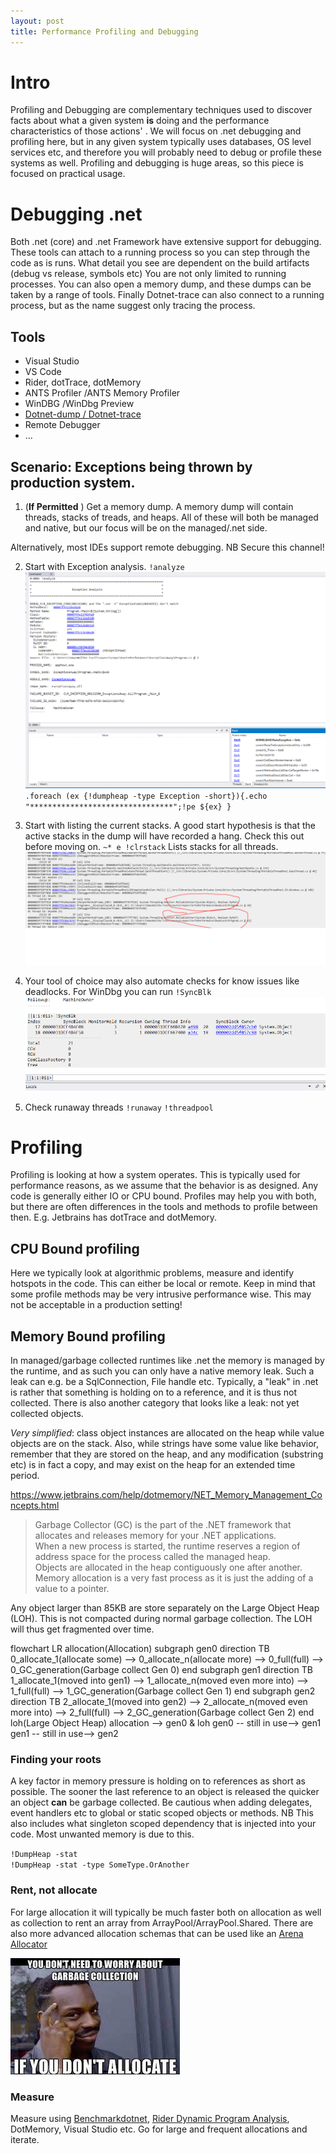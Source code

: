 ```yaml
---
layout: post
title: Performance Profiling and Debugging
---
```



# Intro
Profiling and Debugging are complementary techniques used to discover facts about what a given system **is** doing and the performance characteristics of those actions' .
We will focus on .net debugging and profiling here, but in any given system typically uses databases, OS level services etc, and therefore you will probably need to debug or profile these systems as well.
Profiling and debugging is huge areas, so this piece is focused on practical usage.

# Debugging .net
Both .net (core) and .net Framework have extensive support for debugging. These tools can attach to a running process so you can step through the code as is runs. What detail you see are dependent on the build artifacts (debug vs release, symbols etc)
You are not only limited to running processes. You can also open a memory dump, and these dumps can be taken by a range of tools. Finally Dotnet-trace can also connect to a running process, but as the name suggest only tracing the process. 


## Tools
* Visual Studio
* VS Code
* Rider, dotTrace, dotMemory
* ANTS Profiler /ANTS Memory Profiler
* WinDBG /WinDbg Preview
* [Dotnet-dump / Dotnet-trace](https://github.com/dotnet/diagnostics)
* Remote Debugger 
* ...

## Scenario: Exceptions being thrown by production system.
1. (**If Permitted** ) Get a memory dump. A memory dump will contain threads, stacks of treads, and heaps. All of these will both be managed and native, but our focus will be on the managed/.net side.  

Alternatively, most IDEs support remote debugging. NB Secure this channel!  

2. Start with Exception analysis. `!analyze`
![](/images/performance-profiling-and-debugging/windbg%20analyze.png)
`.foreach (ex {!dumpheap -type Exception -short}){.echo "********************************";!pe ${ex} }`


3. Start with listing the current stacks. 
A good start hypothesis is that the active stacks in the dump will have recorded a hang. Check this out before moving on.
`~* e !clrstack` Lists stacks for all threads.
![](/images/performance-profiling-and-debugging/windbg%20clrstack.png)

4. Your tool of choice may also automate checks for know issues like deadlocks. For WinDbg you can run `!SyncBlk`
![](/images/performance-profiling-and-debugging/syncblk.png)

5. Check runaway threads
`!runaway`
`!threadpool`

# Profiling
Profiling is looking at how a system operates. This is typically used for performance reasons, as we assume that the behavior  is as designed.
Any code is generally either IO or CPU bound. Profiles may help you with both, but there are often differences in the tools and methods to profile between then. E.g. Jetbrains has dotTrace and dotMemory.

## CPU Bound profiling
Here we typically look at algorithmic  problems, measure and identify hotspots in the code. 
This can either be local or remote. Keep in mind that some profile methods may be very intrusive performance wise. This may not be acceptable in a production setting!

## Memory Bound profiling
In managed/garbage collected runtimes like .net the memory is managed by the runtime, and as such you can only have a native memory leak. Such a leak can e.g. be a SqlConnection, File handle etc.
Typically, a "leak" in .net is rather that something is holding on to a reference, and it is thus not collected.
There is also another category that looks like a leak: not yet collected objects.

*Very simplified*:  class object instances are allocated on the heap while value objects are on the stack. 
Also, while strings have some value like behavior, remember that they are stored on the heap, and any modification (substring etc) is in fact a copy, and may exist on the heap for an extended time period.

https://www.jetbrains.com/help/dotmemory/NET_Memory_Management_Concepts.html
> Garbage Collector (GC) is the part of the .NET framework that allocates and releases memory for your .NET applications.      
> When a new process is started, the runtime reserves a region of address space for the process called the managed heap.   
> Objects are allocated in the heap contiguously one after another.  
> Memory allocation is a very fast process as it is just the adding of a value to a pointer.  


Any object larger than 85KB are store separately on the Large Object Heap (LOH). This is not compacted during normal garbage collection. The LOH will thus get fragmented over time. 
<div class="mermaid">
flowchart LR
    allocation(Allocation)
    subgraph gen0
        direction TB
        0_allocate_1(allocate some) --> 0_allocate_n(allocate more) --> 0_full(full) --> 0_GC_generation(Garbage collect Gen 0)
        end
     subgraph gen1
        direction TB
        1_allocate_1(moved into gen1) --> 1_allocate_n(moved even more into) --> 1_full(full) --> 1_GC_generation(Garbage collect Gen 1)
        end
    subgraph gen2
        direction TB
        2_allocate_1(moved into gen2) --> 2_allocate_n(moved even more into) --> 2_full(full) --> 2_GC_generation(Garbage collect Gen 2)
        end
    loh(Large Object Heap)
    allocation  -->  gen0 & loh
    gen0 -- still in use--> gen1
    gen1 -- still in use--> gen2
    
</div>

### Finding your roots
A key factor in memory pressure is holding on to references as short as possible. The sooner the last reference to an object is released the quicker an object **can** be garbage collected.
Be cautious when adding delegates, event handlers etc to global or static scoped objects or methods. NB This also includes what singleton scoped dependency that is injected into your code. Most unwanted memory is due to this.

`!DumpHeap -stat`  
`!DumpHeap -stat -type SomeType.OrAnother`





### Rent, not allocate
For large allocation it will typically be much faster both on allocation as well as collection to rent an array from ArrayPool/ArrayPool.Shared. There are also more advanced allocation schemas that can be used like an [Arena Allocator](https://mgravell.github.io/Pipelines.Sockets.Unofficial/docs/arenas.htm)

![](/images/performance-profiling-and-debugging/you%20do%20not%20need%20to%20collect%20what%20you%20do%20not%20allocate.png)

### Measure
Measure using [Benchmarkdotnet](https://benchmarkdotnet.org), [Rider Dynamic Program Analysis](https://www.jetbrains.com/help/rider/Dynamic_Program_Analysis.html), DotMemory, Visual Studio etc.
Go for large and frequent allocations and iterate.

